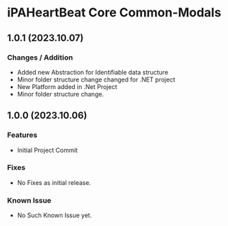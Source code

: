 # iPAHeartBeat Core Common-Modals

## 1.0.1 (2023.10.07)
### Changes / Addition
- Added new Abstraction for Identifiable data structure
- Minor folder structure change changed for .NET project
- New Platform added in .Net Project
- Minor folder structure change.

## 1.0.0 (2023.10.06)

### Features
-   Initial Project Commit

### Fixes
-   No Fixes as initial release.

### Known Issue
-   No Such Known Issue yet.
